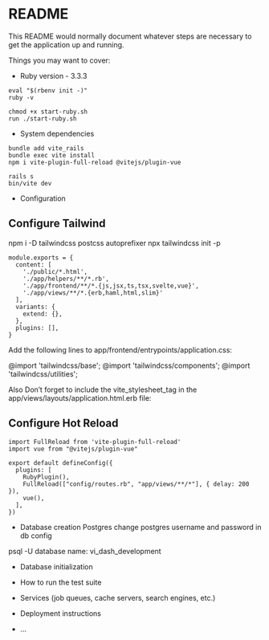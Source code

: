 # README

This README would normally document whatever steps are necessary to get the
application up and running.

Things you may want to cover:

* Ruby version - 3.3.3

```
eval "$(rbenv init -)"
ruby -v

chmod +x start-ruby.sh
run ./start-ruby.sh
```

* System dependencies
```
bundle add vite_rails
bundle exec vite install
npm i vite-plugin-full-reload @vitejs/plugin-vue

rails s
bin/vite dev
```

* Configuration

## Configure Tailwind
npm i -D tailwindcss postcss autoprefixer
npx tailwindcss init -p

```
module.exports = {
  content: [
    './public/*.html',
    './app/helpers/**/*.rb',
    './app/frontend/**/*.{js,jsx,ts,tsx,svelte,vue}',
    './app/views/**/*.{erb,haml,html,slim}'
  ],
  variants: {
    extend: {},
  },
  plugins: [],
}
```

Add the following lines to app/frontend/entrypoints/application.css:

@import 'tailwindcss/base';
@import 'tailwindcss/components';
@import 'tailwindcss/utilities';

Also Don’t forget to include the vite_stylesheet_tag in the app/views/layouts/application.html.erb file:

## Configure Hot Reload
```
import FullReload from 'vite-plugin-full-reload'
import vue from "@vitejs/plugin-vue"

export default defineConfig({
  plugins: [
    RubyPlugin(),
    FullReload(["config/routes.rb", "app/views/**/*"], { delay: 200 }),
    vue(),
  ],
})
```
* Database creation
Postgres
change postgres username and password in db config

psql -U <username>
database name: vi_dash_development

* Database initialization

* How to run the test suite

* Services (job queues, cache servers, search engines, etc.)

* Deployment instructions

* ...
